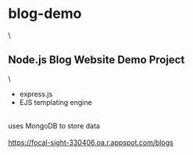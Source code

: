 # blog-demo
\
## Node.js Blog Website Demo Project
\
- express.js
- EJS templating engine

\
uses MongoDB to store data
\
\
https://focal-sight-330406.oa.r.appspot.com/blogs
